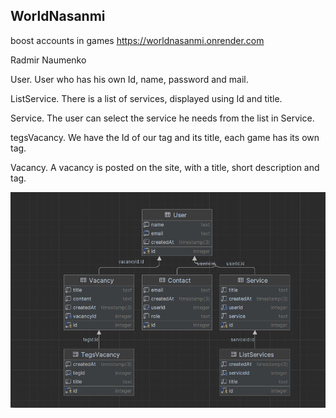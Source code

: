 ## WorldNasanmi

boost accounts in games
https://worldnasanmi.onrender.com

Radmir Naumenko

User. User who has his own Id, name, password and mail.

ListService. There is a list of services, displayed using Id and title.

Service. The user can select the service he needs from the list in Service.

tegsVacancy. We have the Id of our tag and its title, each game has its own tag.

Vacancy. A vacancy is posted on the site, with a title, short description and tag.

![diagram.png](public%2Fimg%2Fdiagram.png)
